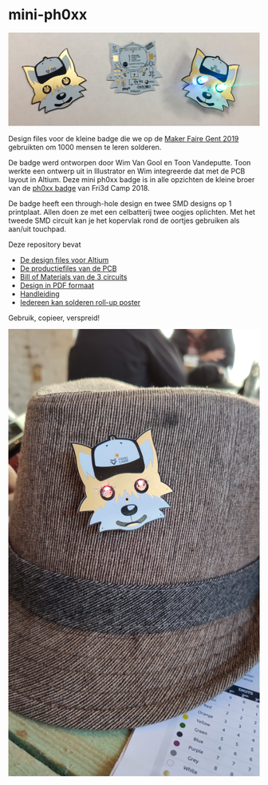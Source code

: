 # mini-ph0xx

![Mini-Ph0xx banner](media/Mini-Ph0xx_banner.jpg)

Design files voor de kleine badge die we op de [Maker Faire Gent 2019](http://makerfairegent.be) gebruikten om 1000 mensen te leren solderen.

De badge werd ontworpen door Wim Van Gool en Toon Vandeputte. Toon werkte een ontwerp uit in Illustrator en Wim integreerde dat met de PCB layout in Altium. Deze mini ph0xx badge is in alle opzichten de kleine broer van de [ph0xx badge](https://github.com/Fri3dCamp/badge) van Fri3d Camp 2018.

De badge heeft een through-hole design en twee SMD designs op 1 printplaat. Allen doen ze met een celbatterij twee oogjes oplichten. Met het tweede SMD circuit kan je het kopervlak rond de oortjes gebruiken als aan/uit touchpad.

Deze repository bevat 
* [De design files voor Altium](design)
* [De productiefiles van de PCB](output/PCB%20Production)
* [Bill of Materials van de 3 circuits](output/BOM)
* [Design in PDF formaat](output/Mini-Ph0xx_00.PDF)
* [Handleiding](Handleiding/Mini%20Ph0xx%20handleiding.pdf)
* [Iedereen kan solderen roll-up poster](Handleiding/Iedereen%20kan%20solderen.pdf)

Gebruik, copieer, verspreid!

![Mini-Ph0xx SMD](media/Mini-Ph0xx_SMD.jpg)
